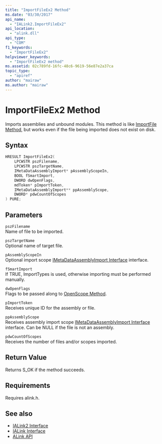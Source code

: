 ```yaml
---
title: "ImportFileEx2 Method"
ms.date: "03/30/2017"
api_name: 
  - "IALink2.ImportFileEx2"
api_location: 
  - "alink.dll"
api_type: 
  - "COM"
f1_keywords: 
  - "ImportFileEx2"
helpviewer_keywords: 
  - "ImportFileEx2 method"
ms.assetid: 02c789fd-16fc-48c6-9619-56e87e2a37ca
topic_type: 
  - "apiref"
author: "mairaw"
ms.author: "mairaw"
---
```

# ImportFileEx2 Method
Imports assemblies and unbound modules. This method is like [ImportFile Method](importfile-method.md), but works even if the file being imported does not exist on disk.  
  
## Syntax  
  
```cpp  
HRESULT ImportFileEx2(  
    LPCWSTR pszFilename,  
    LPCWSTR pszTargetName,  
    IMetaDataAssemblyImport* pAssemblyScopeIn,  
    BOOL fSmartImport,  
    DWORD dwOpenFlags,  
    mdToken* pImportToken,  
    IMetaDataAssemblyImport** ppAssemblyScope,  
    DWORD* pdwCountOfScopes  
) PURE;  
```  
  
## Parameters  
 `pszFilename`  
 Name of file to be imported.  
  
 `pszTargetName`  
 Optional name of target file.  
  
 `pAssemblyScopeIn`  
 Optional import scope [IMetaDataAssemblyImport Interface](../metadata/imetadataassemblyimport-interface.md) interface.  
  
 `fSmartImport`  
 If TRUE, ImportTypes is used, otherwise importing must be performed manually.  
  
 `dwOpenFlags`  
 Flags to be passed along to [OpenScope Method](../metadata/imetadatadispenser-openscope-method.md).  
  
 `pImportToken`  
 Receives unique ID for the assembly or file.  
  
 `ppAssemblyScope`  
 Receives assembly import scope [IMetaDataAssemblyImport Interface](../metadata/imetadataassemblyimport-interface.md) interface. Can be NULL if the file is not an assembly.  
  
 `pdwCountOfScopes`  
 Receives the number of files and/or scopes imported.  
  
## Return Value  
 Returns S_OK if the method succeeds.  
  
## Requirements  
 Requires alink.h.  
  
## See also

- [IALink2 Interface](ialink2-interface.md)
- [IALink Interface](ialink-interface.md)
- [ALink API](index.md)
